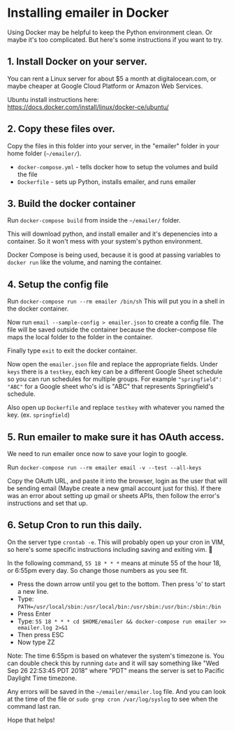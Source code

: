 # Installing emailer in Docker

Using Docker may be helpful to keep the Python environment clean.  Or maybe it's too complicated.  But here's some instructions if you want to try.

## 1. Install Docker on your server.

You can rent a Linux server for about $5 a month at digitalocean.com, or maybe cheaper at Google Cloud Platform or Amazon Web Services.

Ubuntu install instructions here: https://docs.docker.com/install/linux/docker-ce/ubuntu/

## 2. Copy these files over.

Copy the files in this folder into your server, in the "emailer" folder in your home folder (`~/emailer/`).

* `docker-compose.yml` - tells docker how to setup the volumes and build the file
* `Dockerfile` - sets up Python, installs emailer, and runs emailer

## 3. Build the docker container

Run `docker-compose build` from inside the `~/emailer/` folder.

This will download python, and install emailer and it's depenencies into a container.  So it won't mess with your system's python environment.

Docker Compose is being used, because it is good at passing variables to `docker run` like the volume, and naming the container.

## 4. Setup the config file

Run `docker-compose run --rm emailer /bin/sh`
This will put you in a shell in the docker container.

Now run `email --sample-config > emailer.json` to create a config file.
The file will be saved outside the container because the docker-compose file maps the local folder to the folder in the container.

Finally type `exit` to exit the docker container.

Now open the `emailer.json` file and replace the appropriate fields.
Under `keys` there is a `testkey`, each key can be a different Google Sheet schedule so you can run schedules for multiple groups.  For example `"springfield": "ABC"` for a Google sheet who's id is "ABC" that represents Springfield's schedule.

Also open up `Dockerfile` and replace `testkey` with whatever you named the key. (ex. `springfield`)

## 5. Run emailer to make sure it has OAuth access.

We need to run emailer once now to save your login to google.

Run `docker-compose run --rm emailer email -v --test --all-keys`

Copy the OAuth URL, and paste it into the browser, login as the user that will be sending email (Maybe create a new gmail account just for this).  If there was an error about setting up gmail or sheets APIs, then follow the error's instructions and set that up.

## 6. Setup Cron to run this daily.

On the server type `crontab -e`.  This will probably open up your cron in VIM, so here's some specific instructions including saving and exiting vim. :tada:

In the following command, `55 18 * * *` means at minute 55 of the hour 18, or 6:55pm every day.  So change those numbers as you see fit.

* Press the down arrow until you get to the bottom.  Then press 'o' to start a new line.
* Type: `PATH=/usr/local/sbin:/usr/local/bin:/usr/sbin:/usr/bin:/sbin:/bin`
* Press Enter
* Type: `55 18 * * * cd $HOME/emailer && docker-compose run emailer >> emailer.log 2>&1`
* Then press ESC
* Now type ZZ

Note: The time 6:55pm is based on whatever the system's timezone is.  You can double check this by running `date` and it will say something like "Wed Sep 26 22:53:45 PDT 2018" where "PDT" means the server is set to Pacific Daylight Time timezone.

Any errors will be saved in the `~/emailer/emailer.log` file.  And you can look at the time of the file or `sudo grep cron /var/log/syslog` to see when the command last ran.

Hope that helps!
